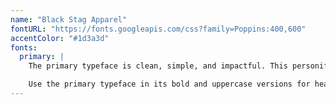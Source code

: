```yaml
---
name: "Black Stag Apparel"
fontURL: "https://fonts.googleapis.com/css?family=Poppins:400,600"
accentColor: "#1d3a3d"
fonts:
  primary: |
    The primary typeface is clean, simple, and impactful. This personifies the dynamic nature of the company's product.

    Use the primary typeface in its bold and uppercase versions for headings, and in its lowercase normal weight for body copy.
---
```

